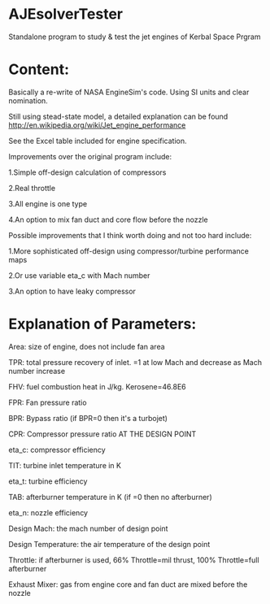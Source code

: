 AJEsolverTester
===============

Standalone program to study &amp; test the jet engines of Kerbal Space Prgram

Content:
===============

Basically a re-write of NASA EngineSim's code. Using SI units and clear nomination. 

Still using stead-state model, a detailed explanation can be found http://en.wikipedia.org/wiki/Jet_engine_performance

See the Excel table included for engine specification.

Improvements over the original program include: 

1.Simple off-design calculation of compressors

2.Real throttle

3.All engine is one type

4.An option to mix fan duct and core flow before the nozzle

Possible improvements that I think worth doing and not too hard include:

1.More sophisticated off-design using compressor/turbine performance maps

2.Or use variable eta_c with Mach number

3.An option to have leaky compressor


Explanation of Parameters:
=================

Area: size of engine, does not include fan area

TPR: total pressure recovery of inlet. =1 at low Mach and decrease as Mach number increase

FHV: fuel combustion heat in J/kg. Kerosene=46.8E6

FPR: Fan pressure ratio

BPR: Bypass ratio (if BPR=0 then it's a turbojet)

CPR: Compressor pressure ratio AT THE DESIGN POINT

eta_c: compressor efficiency

TIT: turbine inlet temperature in K

eta_t: turbine efficiency

TAB: afterburner temperature in K (if =0 then no afterburner)

eta_n: nozzle efficiency

Design Mach: the mach number of design point

Design Temperature: the air temperature of the design point

Throttle: if afterburner is used, 66% Throttle=mil thrust, 100% Throttle=full afterburner

Exhaust Mixer: gas from engine core and fan duct are mixed before the nozzle


